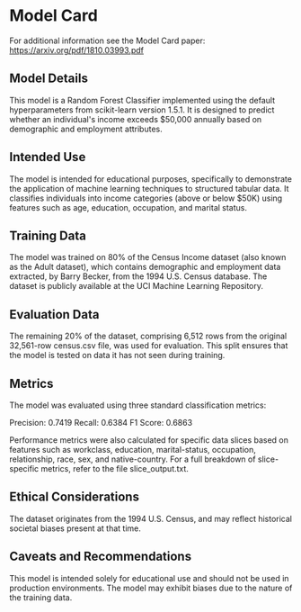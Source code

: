 # Model Card

For additional information see the Model Card paper: https://arxiv.org/pdf/1810.03993.pdf

## Model Details
This model is a Random Forest Classifier implemented using the default hyperparameters from scikit-learn version 1.5.1. It is designed to predict whether an individual's income exceeds $50,000 annually based on demographic and employment attributes.

## Intended Use
The model is intended for educational purposes, specifically to demonstrate the application of machine learning techniques to structured tabular data. It classifies individuals into income categories (above or below $50K) using features such as age, education, occupation, and marital status.

## Training Data
The model was trained on 80% of the Census Income dataset (also known as the Adult dataset), which contains demographic and employment data extracted, by Barry Becker, from the 1994 U.S. Census database. The dataset is publicly available at the UCI Machine Learning Repository.

## Evaluation Data
The remaining 20% of the dataset, comprising 6,512 rows from the original 32,561-row census.csv file, was used for evaluation. This split ensures that the model is tested on data it has not seen during training.

## Metrics
The model was evaluated using three standard classification metrics:

Precision: 0.7419
Recall: 0.6384
F1 Score: 0.6863

Performance metrics were also calculated for specific data slices based on features such as workclass, education, marital-status, occupation, relationship, race, sex, and native-country. For a full breakdown of slice-specific metrics, refer to the file slice_output.txt.

## Ethical Considerations
The dataset originates from the 1994 U.S. Census, and may reflect historical societal biases present at that time. 

## Caveats and Recommendations
This model is intended solely for educational use and should not be used in production environments.
The model may exhibit biases due to the nature of the training data.